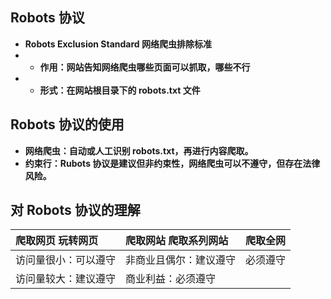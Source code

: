 ## Robots 协议

- **Robots Exclusion Standard 网络爬虫排除标准**
-   - **作用：网站告知网络爬虫哪些页面可以抓取，哪些不行**
-   - **形式：在网站根目录下的 robots.txt 文件** 

## Robots 协议的使用

- **网络爬虫：自动或人工识别 robots.txt，再进行内容爬取。**
- **约束行：Rubots 协议是建议但非约束性，网络爬虫可以不遵守，但存在法律风险。**

## 对 Robots 协议的理解

| 爬取网页 玩转网页    | 爬取网站 爬取系列网站  | 爬取全网 |
| :---                | :---                  | :---    |
| 访问量很小：可以遵守 | 非商业且偶尔：建议遵守 | 必须遵守 |
| 访问量较大：建议遵守 | 商业利益：必须遵守     |          |











